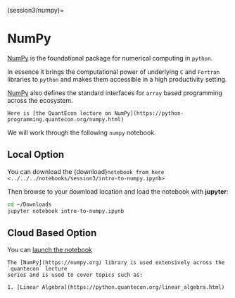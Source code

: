 (session3/numpy)=
# NumPy

[NumPy](https://numpy.org) is the foundational package for numerical computing in `python`.

In essence it brings the computational power of underlying `C` and `Fortran` libraries to `python` and
makes them accessible in a high productivity setting.

[NumPy](https://numpy.org) also defines the standard interfaces for `array` based programming across the ecosystem.

```{admonition} Resource
Here is [the QuantEcon lecture on NumPy](https://python-programming.quantecon.org/numpy.html)
```

We will work through the following `numpy` notebook.

## Local Option

You can download the {download}`notebook from here <../../../notebooks/session3/intro-to-numpy.ipynb>`

Then browse to your download location and load the notebook with **jupyter**:

```bash
cd ~/Downloads
jupyter notebook intro-to-numpy.ipynb
```

## Cloud Based Option

You can [launch the notebook](https://mybinder.org/v2/gh/QuantEcon/2021-workshop-rsit/main?filepath=notebooks%2Fsession1%2Fintro-to-numpy.ipynb)

```{tip}
The [NumPy](https://numpy.org) library is used extensively across the `quantecon` lecture
series and is used to cover topics such as:

1. [Linear Algebra](https://python.quantecon.org/linear_algebra.html)
```